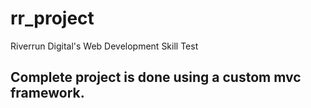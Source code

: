 # rr_project
Riverrun Digital's Web Development Skill Test <br>
## Complete project is done using a custom mvc framework.
